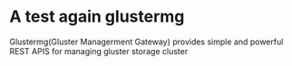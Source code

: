 A test again
glustermg
=========

Glustermg(Gluster Managerment Gateway) provides simple and powerful REST APIS for managing gluster storage cluster
